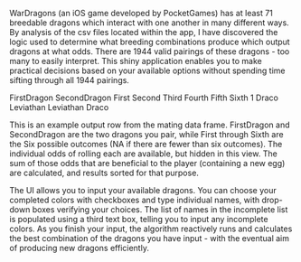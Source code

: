 WarDragons (an iOS game developed by PocketGames) has at least 71 breedable dragons which interact with one another in many different ways.  By analysis of the csv files located within the app, I have discovered the logic used to determine 
what breeding combinations produce which output dragons at what odds.  There are 1944 valid pairings of these dragons - too many to easily interpret.  This shiny application enables you to make practical decisions based on your available options without spending time sifting through all 1944 pairings.

  FirstDragon SecondDragon     First Second Third Fourth Fifth Sixth
1       Draco    Leviathan Leviathan  Draco  <NA>   <NA>  <NA>  <NA>

This is an example output row from the mating data frame.  FirstDragon and SecondDragon are the two dragons you pair, while First through Sixth are the Six possible outcomes (NA if there are fewer than six outcomes).
The individual odds of rolling each are available, but hidden in this view.  The sum of those odds that are beneficial to the player (containing a new egg) are calculated, and results sorted for that purpose.

The UI allows you to input your available dragons.  You can choose your completed colors with checkboxes and type individual names, with drop-down boxes verifying your choices.  The list of names in the incomplete list is populated using a third text box, telling you to input any incomplete colors.  As you finish your input, the algorithm reactively runs and calculates the best combination of the dragons you have input - with the eventual aim of producing new dragons efficiently.

